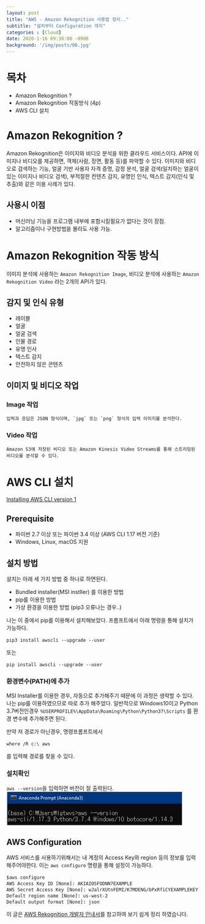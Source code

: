 ```yaml
---
layout: post
title: "AWS - Amazon Rekognition 사용법 정리.."
subtitle: "설치부터 Configuration 까지"
categories : [Cloud]
date: 2020-1-16 09:30:00 -0900
background: '/img/posts/06.jpg'
---
```


# 목차
 - Amazon Rekognition ?
 - Amazon Rekognition 작동방식 (4p)
 - AWS CLI 설치

# Amazon Rekognition ?
 Amazon Rekognition은 이미지와 비디오 분석을 위한 클라우드 서비스이다. API에 이미지나 비디오를 제공하면, 객체(사람, 장면, 활동 등)를 파악할 수 있다.
 이미지와 비디오로 검색하는 기능, 얼굴 기반 사용자 자격 증명, 감정 분석, 얼굴 검색(일치하는 얼굴이 있는 이미지나 비디오 검색), 부적절한 컨텐츠 감지, 유명인 인식, 텍스트 감지(인식 및 추출)와 같은 이용 사례가 있다.


## 사용시 이점
- 머신러닝 기능을 프로그램 내부에 포함시킬필요가 없다는 것이 장점.
- 알고리즘이나 구현방법을 몰라도 사용 가능.

# Amazon Rekognition 작동 방식
 이미지 분석에 사용하는 `Amazon Rekognition Image`, 비디오 분석에 사용하는 `Amazon Rekognition Video` 라는 2개의 API가 있다.
 ## 감지 및 인식 유형
- 레이블
- 얼굴
- 얼굴 검색
- 인물 경로
- 유명 인사
- 텍스트 감지
- 안전하지 않은 콘텐츠

 ## 이미지 및 비디오 작업
  ### Image 작업
    입력과 응답은 JSON 형식이며, `jpg` 또는 `png` 형식의 입력 이미지를 분석한다.

  ### Video 작업
    Amazon S3에 저장된 비디오 또는 Amazon Kinesis Video Streams를 통해 스트리밍된 비디오를 분석할 수 있다.

# AWS CLI 설치
[Installing AWS CLI version 1](https://docs.aws.amazon.com/cli/latest/userguide/install-cliv1.html)


## Prerequisite
 - 파이썬 2.7 이상 또는 파이썬 3.4 이상 (AWS CLI 1.17 버전 기준)
 - Windows, Linux, macOS 지원

## 설치 방법
 설치는 아래 세 가지 방법 중 하나로 하면된다.
 - Bundled installer(MSI instller) 를 이용한 방법
 - pip를 이용한 방법
 - 가상 환경을 이용한 방법 (pip3 오류나는 경우..)


 나는 이 중에서 pip를 이용해서 설치해보았다. 프롬프트에서 아래 명령을 통해 설치가 가능하다.
 ```
pip3 install awscli --upgrade --user
 ```
 또는
 ```
 pip install awscli --upgrade --user
 ```
  ### 환경변수(PATH)에 추가
 MSI Installer를 이용한 경우, 자동으로 추가해주기 때문에 이 과정은 생략할 수 있다. 나는 pip를 이용하였으므로 따로 추가 해주었다.
 일반적으로  Windows10이고 Python 3.7버전인경우  `%USERPROFILE%\AppData\Roaming\Python\Python37\Scripts` 를 환경 변수에 추가해주면 된다.
 
만약 저 경로가 아닌경우, 명령프롬프트에서
 ```
 where /R c:\ aws
 ```
 를 입력해 경로를 찾을 수 있다.

 ### 설치확인
 `aws --version`을 입력하면 버전이 잘 출력된다.  
![버전확인](https://github.com/leeseho/leeseho.github.io/blob/master/_posts/images/2020-01-16-17-17-38.png?raw=true)  
 

## AWS Configuration
 AWS 서비스를 사용하기위해서는 내 계정의 Access Key와 region 등의 정보를 입력해주어야한다. 이는 `aws configure` 명령을 통해 설정이 가능하다.

 ```
$aws configure
AWS Access Key ID [None]: AKIAIOSFODNN7EXAMPLE
AWS Secret Access Key [None]: wJalrXUtnFEMI/K7MDENG/bPxRfiCYEXAMPLEKEY
Default region name [None]: us-west-2
Default output format [None]: json
 ```



이 글은 [AWS Rekognition 개발자 안내서](https://docs.aws.amazon.com/ko_kr/rekognition/latest/dg/rekognition-dg.pdf)를 참고하여 보기 쉽게 정리 하였습니다.
